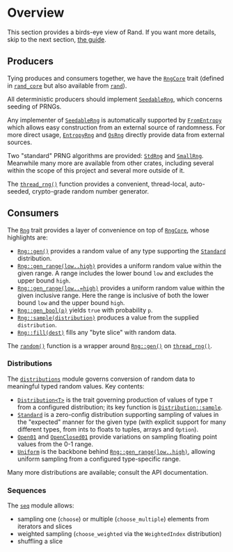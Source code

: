 # Overview

This section provides a birds-eye view of Rand. If you want more details,
skip to the next section, [the guide](guide.md).

## Producers

Tying produces and consumers together, we have the [`RngCore`] trait
(defined in [`rand_core`] but also available from [`rand`]).

All deterministic producers should implement [`SeedableRng`], which concerns
seeding of PRNGs.

Any implementer of [`SeedableRng`] is automatically supported by [`FromEntropy`]
which allows easy construction from an external source of randomness. For more
direct usage, [`EntropyRng`] and [`OsRng`] directly provide data from external
sources.

Two "standard" PRNG algorithms are provided: [`StdRng`] and [`SmallRng`].
Meanwhile many more are available from other crates, including several within
the scope of this project and several more outside of it.

The [`thread_rng()`] function provides a convenient, thread-local, auto-seeded,
crypto-grade random number generator.

## Consumers

The [`Rng`] trait provides a layer of convenience on top of [`RngCore`], whose
highlights are:

-   [`Rng::gen()`] provides a random value of any type supporting the [`Standard`] distribution.
-   [`Rng::gen_range(low..high)`] provides a uniform random value within the
    given range. A range includes the lower bound `low` and excludes the upper
    bound `high`.
-   [`Rng::gen_range(low..=high)`] provides a uniform random value within the
    given inclusive range. Here the range is inclusive of both the lower bound
    `low` and the upper bound `high`.
-   [`Rng::gen_bool(p)`] yields `true` with probability `p`.
-   [`Rng::sample(distribution)`] produces a value from the supplied `distribution`.
-   [`Rng::fill(dest)`] fills any "byte slice" with random data.

The [`random()`] function is a wrapper around [`Rng::gen()`] on [`thread_rng()`].

### Distributions

The [`distributions`] module governs conversion of random data to meaningful typed
random values. Key contents:

-   [`Distribution<T>`] is the trait governing production of values of type `T`
    from a configured distribution; its key function is [`Distribution::sample`].
-   [`Standard`] is a zero-config distribution supporting sampling of values in
    the "expected" manner for the given type (with explicit support for many
    different types, from ints to floats to tuples, arrays and `Option`).
-   [`Open01`] and [`OpenClosed01`] provide variations on sampling floating point
    values from the 0-1 range.
-   [`Uniform`] is the backbone behind [`Rng::gen_range(low..high)`], allowing uniform sampling
    from a configured type-specific range.

Many more distributions are available; consult the API documentation.

### Sequences

The [`seq`] module allows:

-   sampling one (`choose`) or multiple (`choose_multiple`) elements from iterators and slices
-   weighted sampling (`choose_weighted` via the `WeightedIndex` distribution)
-   shuffling a slice

[`prelude`]: https://rust-random.github.io/rand/rand/prelude/index.html
[`distributions`]: https://rust-random.github.io/rand/rand/distributions/index.html
[`Rng::gen_range(low..high)`]: https://rust-random.github.io/rand/rand/trait.Rng.html#method.gen_range
[`Rng::gen_range(low..=high)`]: https://rust-random.github.io/rand/rand/trait.Rng.html#method.gen_range
[`random()`]: https://rust-random.github.io/rand/rand/fn.random.html
[`Rng::fill(dest)`]: https://rust-random.github.io/rand/rand/trait.Rng.html#method.fill
[`Rng::gen_bool(p)`]: https://rust-random.github.io/rand/rand/trait.Rng.html#method.gen_bool
[`Rng::gen()`]: https://rust-random.github.io/rand/rand/trait.Rng.html#method.gen
[`Rng::shuffle`]: https://rust-random.github.io/rand/rand/trait.Rng.html#method.shuffle
[`RngCore`]: https://rust-random.github.io/rand/rand/trait.RngCore.html
[`Rng`]: https://rust-random.github.io/rand/rand/trait.Rng.html
[`Rng::fill(dest)`]: https://rust-random.github.io/rand/rand/trait.Rng.html#method.fill
[`Rng::sample(distribution)`]: https://rust-random.github.io/rand/rand/trait.Rng.html#method.sample
[`SeedableRng`]: https://rust-random.github.io/rand/rand/trait.SeedableRng.html
[`seq`]: https://rust-random.github.io/rand/rand/seq/index.html
[`SmallRng`]: https://rust-random.github.io/rand/rand/rngs/struct.SmallRng.html
[`StdRng`]: https://rust-random.github.io/rand/rand/rngs/struct.StdRng.html
[`thread_rng()`]: https://rust-random.github.io/rand/rand/fn.thread_rng.html
[`Standard`]: https://rust-random.github.io/rand/rand/distributions/struct.Standard.html
[`Uniform`]: https://rust-random.github.io/rand/rand/distributions/struct.Uniform.html
[`rand`]: https://crates.io/crates/rand
[`rand_core`]: https://crates.io/crates/rand_core
[`FromEntropy`]: https://rust-random.github.io/rand/rand/trait.FromEntropy.html
[`EntropyRng`]: https://rust-random.github.io/rand/rand/rngs/struct.EntropyRng.html
[`Distribution<T>`]: https://rust-random.github.io/rand/rand/distributions/trait.Distribution.html
[`Distribution::sample`]: https://rust-random.github.io/rand/rand/distributions/trait.Distribution.html#tymethod.sample
[`Open01`]: https://rust-random.github.io/rand/rand/distributions/struct.Open01.html
[`OpenClosed01`]: https://rust-random.github.io/rand/rand/distributions/struct.OpenClosed01.html
[`OsRng`]: https://rust-random.github.io/rand/rand/rngs/struct.OsRng.html
